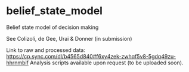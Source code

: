 # belief_state_model
Belief state model of decision making

See Colizoli, de Gee, Urai & Donner (in submission)

Link to raw and processed data: https://cp.sync.com/dl/b4565d840#f6xy4zek-zwhqf5v8-5gdq49zu-hhrnmbif
Analysis scripts available upon request (to be uploaded soon). 
